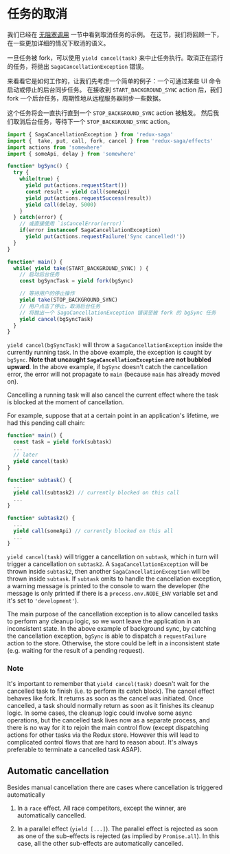 # 任务的取消

我们已经在 [无阻塞调用](#NonBlockingCalls.md) 一节中看到取消任务的示例。
在这节，我们将回顾一下，在一些更加详细的情况下取消的语义。

一旦任务被 fork，可以使用 `yield cancel(task)` 来中止任务执行。取消正在运行的任务，将抛出 `SagaCancellationException` 错误。

来看看它是如何工作的，让我们先考虑一个简单的例子：一个可通过某些 UI 命令启动或停止的后台同步任务。
在接收到 `START_BACKGROUND_SYNC` action 后，我们 fork 一个后台任务，周期性地从远程服务器同步一些数据。

这个任务将会一直执行直到一个 `STOP_BACKGROUND_SYNC` action 被触发。
然后我们取消后台任务，等待下一个 `STOP_BACKGROUND_SYNC` action。


```javascript
import { SagaCancellationException } from 'redux-saga'
import {  take, put, call, fork, cancel } from 'redux-saga/effects'
import actions from 'somewhere'
import { someApi, delay } from 'somewhere'

function* bgSync() {
  try {
    while(true) {
      yield put(actions.requestStart())
      const result = yield call(someApi)
      yield put(actions.requestSuccess(result))
      yield call(delay, 5000)
    }
  } catch(error) {
    // 或直接使用 `isCancelError(error)`
    if(error instanceof SagaCancellationException)
      yield put(actions.requestFailure('Sync cancelled!'))
  }
}

function* main() {
  while( yield take(START_BACKGROUND_SYNC) ) {
    // 启动后台任务
    const bgSyncTask = yield fork(bgSync)

    // 等待用户的停止操作
    yield take(STOP_BACKGROUND_SYNC)
    // 用户点击了停止，取消后台任务
    // 将抛出一个 SagaCancellationException 错误至被 fork 的 bgSync 任务
    yield cancel(bgSyncTask)
  }
}
```

`yield cancel(bgSyncTask)` will throw a `SagaCancellationException`
inside the currently running task. In the above example, the exception is caught by `bgSync`. **Note that uncaught `SagaCancellationException` are not bubbled upward**. In the above example, if `bgSync` doesn't catch the cancellation error, the error will not propagate to `main` (because `main` has already moved on).

Cancelling a running task will also cancel the current effect where the task is blocked at the moment of cancellation.

For example, suppose that at a certain point in an application's lifetime, we had this pending call chain:

```javascript
function* main() {
  const task = yield fork(subtask)
  ...
  // later
  yield cancel(task)
}

function* subtask() {
  ...
  yield call(subtask2) // currently blocked on this call
  ...
}

function* subtask2() {
  ...
  yield call(someApi) // currently blocked on this all
  ...
}
```

`yield cancel(task)` will trigger a cancellation on `subtask`, which in turn will trigger a cancellation on `subtask2`. A `SagaCancellationException` will be thrown inside `subtask2`, then another `SagaCancellationException` will be thrown inside `subtask`. If `subtask` omits to handle the cancellation exception, a warning message is printed to the console to warn the developer (the message is only printed if there is a `process.env.NODE_ENV` variable
set and it's set to `'development'`).

The main purpose of the cancellation exception is to allow cancelled tasks to perform any cleanup logic, so we wont leave the application in an inconsistent state. In the above example of background sync, by catching the cancellation exception, `bgSync` is able to dispatch a `requestFailure` action to the store. Otherwise, the store could be left in a inconsistent state (e.g. waiting for the result of a pending request).

### Note

It's important to remember that `yield cancel(task)` doesn't wait for the cancelled task to finish (i.e. to perform its catch block). The cancel effect behaves like fork. It returns as soon as the cancel was initiated.
Once cancelled, a task should normally return as soon as it finishes its cleanup logic.
In some cases, the cleanup logic could involve some async operations, but the cancelled task lives now as a separate process, and there is no way for it to rejoin the main control flow (except dispatching actions for other tasks via the Redux store. However this will lead to complicated control flows that are hard to reason about. It's always preferable to terminate a cancelled task ASAP).

## Automatic cancellation

Besides manual cancellation there are cases where cancellation is triggered automatically

1. In a `race` effect. All race competitors, except the winner, are automatically cancelled.

2. In a parallel effect (`yield [...]`). The parallel effect is rejected as soon as one of the sub-effects is rejected (as implied by `Promise.all`). In this case, all the other sub-effects are automatically cancelled.

